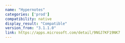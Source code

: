 ```yaml
---
name: "Hypernotes"
categories: ['prod']
compatibility: native
display_result: "Compatible"
version_from: "3.1.1.0"
link: https://apps.microsoft.com/detail/9NGJ7KF19NK7
---
```

